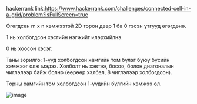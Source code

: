 hackerrank link:https://www.hackerrank.com/challenges/connected-cell-in-a-grid/problem?isFullScreen=true

Өгөгдсөн m x n хэмжээтэй 2D торон дээр 1 ба 0 гэсэн утгууд өгөгдөнө.

1 нь холбогдсон хэсгийн нэгжийг илэрхийлнэ.

0 нь хоосон хэсэг.

Таны зорилго: 1-үүд холбогдсон хамгийн том бүлэг буюу бүсийн хэмжээг олж мэдэх. Холболт нь хэвтээ, босоо, болон диагоналын чиглэлээр байж болно (өөрөөр хэлбэл, 8 чиглэлээр холбогдсон).

Торны хамгийн том холбогдсон 1-үүдийн бүлгийн хэмжээ ол.

![image](https://github.com/user-attachments/assets/bbdbc17a-b571-4faf-8e4e-01de3687d405)

